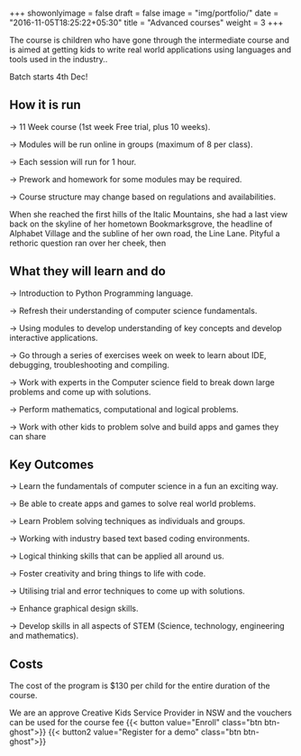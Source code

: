 +++
showonlyimage = false
draft = false
image = "img/portfolio/"
date = "2016-11-05T18:25:22+05:30"
title = "Advanced courses"
weight = 3
+++

The course is children who have gone through the intermediate course and is aimed at getting kids to write real world applications using languages and tools used in the industry..

Batch starts 4th Dec!

<!--more-->

## How it is run

-> 11 Week course (1st week Free trial, plus 10 weeks).

-> Modules will be run online in groups (maximum of 8 per class).

-> Each session will run for 1 hour.

-> Prework and homework for some modules may be required.

-> Course structure may change based on regulations and availabilities.

When she reached the first hills of the Italic Mountains, she had a last view back on the skyline of her hometown Bookmarksgrove, the headline of Alphabet Village and the subline of her own road, the Line Lane. Pityful a rethoric question ran over her cheek, then  

## What they will learn and do
-> Introduction to Python Programming language.

-> Refresh their understanding of computer science fundamentals.

-> Using modules to develop understanding of key concepts and develop interactive applications.

-> Go through a series of exercises week on week to learn about IDE, debugging, troubleshooting and compiling.

-> Work with experts in the Computer science field to break down large problems and come up with solutions.

-> Perform mathematics, computational and logical problems.

-> Work with other kids to problem solve and build apps and games they can share

## Key Outcomes
-> Learn the fundamentals of computer science in a fun an exciting way.

-> Be able to create apps and games to solve real world problems.

-> Learn Problem solving techniques as individuals and groups.

-> Working with industry based text based coding environments.

-> Logical thinking skills that can be applied all around us.

-> Foster creativity and bring things to life with code.

-> Utilising trial and error techniques to come up with solutions.

-> Enhance graphical design skills.

-> Develop skills in all aspects of STEM (Science, technology, engineering and mathematics).

## Costs
The cost of the program is $130 per child for the entire duration of the course.

We are an approve Creative Kids Service Provider in NSW and the vouchers can be used for the course fee
{{< button value="Enroll" class="btn btn-ghost">}}
{{< button2 value="Register for a demo" class="btn btn-ghost">}}